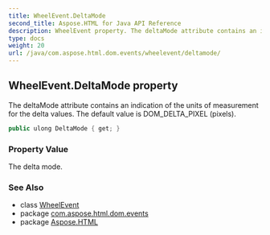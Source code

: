 ```yaml
---
title: WheelEvent.DeltaMode
second_title: Aspose.HTML for Java API Reference
description: WheelEvent property. The deltaMode attribute contains an indication of the units of measurement for the delta values. The default value is DOM_DELTA_PIXEL pixels
type: docs
weight: 20
url: /java/com.aspose.html.dom.events/wheelevent/deltamode/
---
```

## WheelEvent.DeltaMode property

The deltaMode attribute contains an indication of the units of measurement for the delta values. The default value is DOM_DELTA_PIXEL (pixels).

```java
public ulong DeltaMode { get; }
```

### Property Value

The delta mode.

### See Also

* class [WheelEvent](../)
* package [com.aspose.html.dom.events](../../wheelevent/)
* package [Aspose.HTML](../../../)
